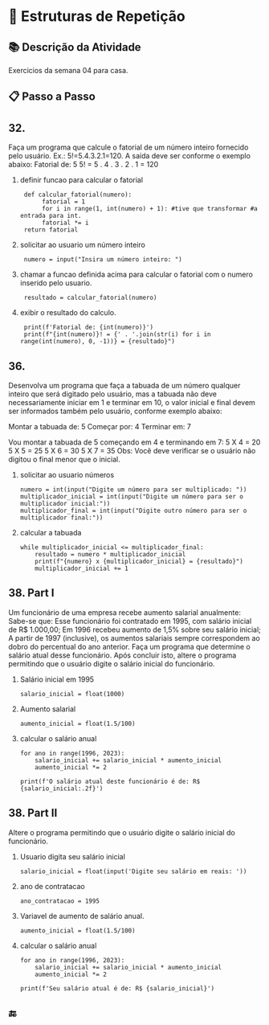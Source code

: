 # 📝 Estruturas de Repetição

## 📚 Descrição da Atividade

Exercicios da semana 04 para casa.

## 📋 Passo a Passo

## 32.
Faça um programa que calcule o fatorial de um número inteiro fornecido pelo usuário. Ex.: 5!=5.4.3.2.1=120. A saída deve ser conforme o exemplo abaixo:
Fatorial de: 5
5! =  5 . 4 . 3 . 2 . 1 = 120

1. definir funcao para calcular o fatorial

        def calcular_fatorial(numero):
             fatorial = 1
             for i in range(1, int(numero) + 1): #tive que transformar #a entrada para int.
             fatorial *= i
        return fatorial      
    
2. solicitar ao usuario um número inteiro
   
        numero = input("Insira um número inteiro: ")

3. chamar a funcao definida acima para calcular o fatorial com o numero inserido pelo usuario.
   
        resultado = calcular_fatorial(numero)

4. exibir o resultado do calculo.
   
        print(f'Fatorial de: {int(numero)}')
        print(f"{int(numero)}! = {' . '.join(str(i) for i in range(int(numero), 0, -1))} = {resultado}")

## 36.
Desenvolva um programa que faça a tabuada de um número qualquer inteiro que será digitado pelo usuário, mas a tabuada não deve necessariamente iniciar em 1 e terminar em 10, o valor inicial e final devem ser informados também pelo usuário, conforme exemplo abaixo:

Montar a tabuada de: 5
Começar por: 4
Terminar em: 7

Vou montar a tabuada de 5 começando em 4 e terminando em 7:
5 X 4 = 20
5 X 5 = 25
5 X 6 = 30
5 X 7 = 35
Obs: Você deve verificar se o usuário não digitou o final menor que o inicial.

1. solicitar ao usuario números
   
       numero = int(input("Digite um número para ser multiplicado: "))
       multiplicador_inicial = int(input("Digite um número para ser o multiplicador inicial:"))
       multiplicador_final = int(input("Digite outro número para ser o multiplicador final:"))

2. calcular a tabuada
   
       while multiplicador_inicial <= multiplicador_final:
           resultado = numero * multiplicador_inicial
           print(f"{numero} x {multiplicador_inicial} = {resultado}")
           multiplicador_inicial += 1

## 38. Part I
Um funcionário de uma empresa recebe aumento salarial anualmente: Sabe-se que:
Esse funcionário foi contratado em 1995, com salário inicial de R$ 1.000,00;
Em 1996 recebeu aumento de 1,5% sobre seu salário inicial;
A partir de 1997 (inclusive), os aumentos salariais sempre correspondem ao dobro do percentual do ano anterior. Faça um programa que determine o salário atual desse funcionário. Após concluir isto, altere o programa permitindo que o usuário digite o salário inicial do funcionário. 

1. Salário inicial em 1995
   
       salario_inicial = float(1000)

2. Aumento salarial
   
       aumento_inicial = float(1.5/100)

3. calcular o salário anual
   
       for ano in range(1996, 2023):
           salario_inicial += salario_inicial * aumento_inicial
           aumento_inicial *= 2 

       print(f'O salário atual deste funcionário é de: R$ {salario_inicial:.2f}')

## 38. Part II
Altere o programa permitindo que o usuário digite o salário inicial do funcionário.

1. Usuario digita seu salário inicial
   
       salario_inicial = float(input('Digite seu salário em reais: '))

3. ano de contratacao

       ano_contratacao = 1995

4. Variavel de aumento de salário anual.

       aumento_inicial = float(1.5/100)

6. calcular o salário anual

       for ano in range(1996, 2023):
           salario_inicial += salario_inicial * aumento_inicial
           aumento_inicial *= 2 

       print(f'Seu salário atual é de: R$ {salario_inicial}')

## 🔚   
